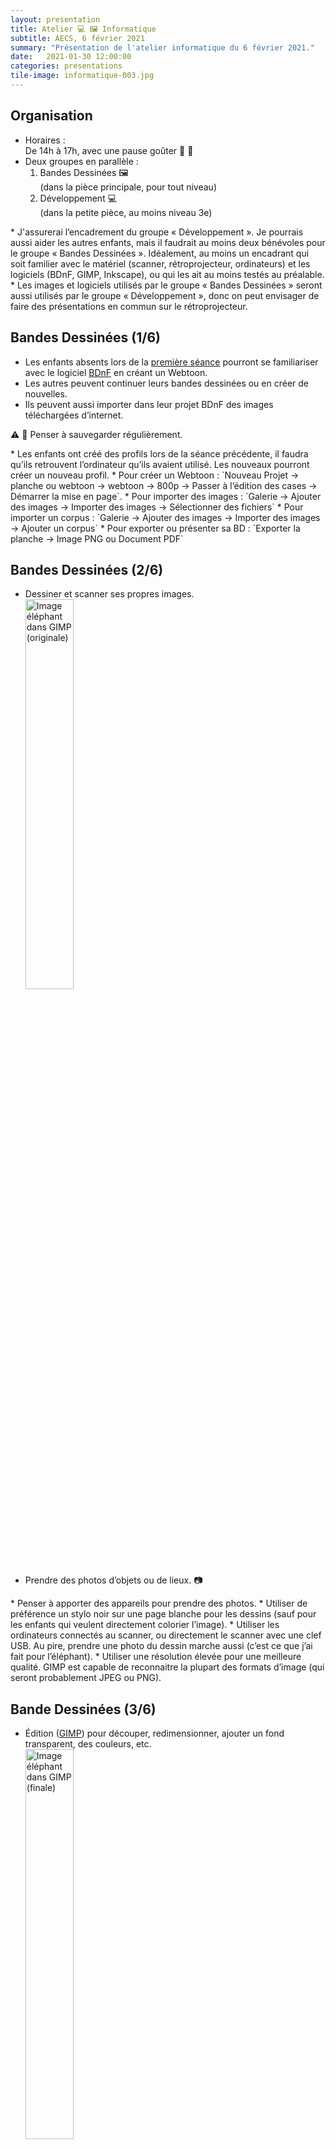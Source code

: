 ```yaml
---
layout: presentation
title: Atelier 💻 🖼️ Informatique
subtitle: AECS, 6 février 2021
summary: "Présentation de l'atelier informatique du 6 février 2021."
date:   2021-01-30 12:00:00
categories: presentations
tile-image: informatique-003.jpg
---
```


<section class="slide" markdown="1">

## Organisation

* Horaires :<br/>De 14h à 17h, avec une pause goûter 🍪 🍹
* Deux groupes en parallèle :
    1. Bandes Dessinées 🖼️<br/>(dans la pièce principale, pour tout niveau)
    2. Développement 💻<br/>(dans la petite pièce, au moins niveau 3e)

<aside class="notes" markdown="1">
* J'assurerai l’encadrement du groupe « Développement ». Je pourrais aussi aider les autres enfants, mais il faudrait au moins deux bénévoles pour le groupe « Bandes Dessinées ». Idéalement, au moins un encadrant qui soit familier avec le matériel (scanner, rétroprojecteur, ordinateurs) et les logiciels (BDnF, GIMP, Inkscape), ou qui les ait au moins testés au préalable.
* Les images et logiciels utilisés par le groupe « Bandes Dessinées » seront aussi utilisés par le groupe « Développement », donc on peut envisager de faire des présentations en commun sur le rétroprojecteur.
</aside>

</section>
<section class="slide" markdown="1">

## Bandes Dessinées (1/6)

* Les enfants absents lors de la [première séance](https://aecs-17.github.io/presentations/2020-11-05-atelier-bandes-dessinees) pourront se familiariser avec le logiciel [BDnF](https://bdnf.bnf.fr/index.html) en créant un Webtoon.
* Les autres peuvent continuer leurs bandes dessinées ou en créer de nouvelles.
* Ils peuvent aussi importer dans leur projet BDnF des images téléchargées d’internet.

⚠️ 💾 Penser à sauvegarder régulièrement.

<aside class="notes" markdown="1">
* Les enfants ont créé des profils lors de la séance précédente, il faudra qu’ils retrouvent l’ordinateur qu’ils avaient utilisé. Les nouveaux pourront créer un nouveau profil.
* Pour créer un Webtoon : `Nouveau Projet → planche ou webtoon → webtoon → 800p → Passer à l’édition des cases → Démarrer la mise en page`.
* Pour importer des images : `Galerie → Ajouter des images → Importer des images → Sélectionner des fichiers`
* Pour importer un corpus : `Galerie → Ajouter des images → Importer des images → Ajouter un corpus`
* Pour exporter ou présenter sa BD : `Exporter la planche → Image PNG ou Document PDF`
</aside>

</section>
<section class="slide" markdown="1">

## Bandes Dessinées (2/6)

* Dessiner et scanner ses propres images.<br/>
  <img src="{{ site.baseurl }}/images/presentations/gimp-image-originale.png" alt="Image éléphant dans GIMP (originale)" style="width: 40%"/>
* Prendre des photos d’objets ou de lieux. 📷

<aside class="notes" markdown="1">
* Penser à apporter des appareils pour prendre des photos.
* Utiliser de préférence un stylo noir sur une page blanche pour les dessins (sauf pour les enfants qui veulent directement colorier l’image).
* Utiliser les ordinateurs connectés au scanner, ou directement le scanner avec une clef USB. Au pire, prendre une photo du dessin marche aussi (c’est ce que j’ai fait pour l’éléphant).
* Utiliser une résolution élevée pour une meilleure qualité. GIMP est capable de reconnaitre la plupart des formats d’image (qui seront probablement JPEG ou PNG).
</aside>

</section>
<section class="slide" markdown="1">

## Bande Dessinées (3/6)

* Édition ([GIMP](https://fr.wikipedia.org/wiki/GIMP)) pour découper, redimensionner, ajouter un fond transparent, des couleurs, etc.<br/>
  <img src="{{ site.baseurl }}/images/presentations/gimp-image-finale.png" alt="Image éléphant dans GIMP (finale)" style="width: 40%;"/>
* Importer les images dans son projet BDnF.

<aside class="notes" markdown="1">
* GIMP peut utiliser son propre format lors de la sauvegarde. Pour un format accepté par BDnF supportant la transparence, faire `Fichier → exporter sous → mon-image.png → Exporter`.
* Pour obtenir une image noir et blanc, utiliser `Couleur → Luminosité-Contraste`, sélectionner un contraste maximal et jouer sur la luminosité pour obtenir une image convenable. Le nombre de couleurs peut être configuré avec `Image → Mode`.
* `Outil → Nouvelle boîte à outil` (`Ctrl+B`) pour afficher divers outils, notamment les outils de sélection, de remplissage ou de retouche. Pratique pour corriger les défauts.
* `Outils → Couleur vers alpha`, pour générer un fond transparent.
* `Image → Échelle et taille de l’image`, pour redimensionner l’image si nécessaire.
</aside>

</section>
<section class="slide" markdown="1">

## Bandes Dessinées (4/6)

* Importer les dessins scannés dans [Inkscape](https://fr.wikipedia.org/wiki/Inkscape) et convertir en [images vectorielles](https://fr.wikipedia.org/wiki/Image_vectorielle).<br/>
  <img src="{{ site.baseurl }}/images/presentations/inkscape-image-initiale.png" alt="Image éléphant dans Inkscape (initiale)" style="width: 50%;"/>

<aside class="notes" markdown="1">
* Ouvrir une image PNG va créer une nouvelle image vectorielle avec une image matricielle intégrée. Le contenu de cette dernière ne peut être édité par inkscape, il faut la sélectionner et faire `Chemin → Vectoriser un objet matriciel`. Supprimer l'image matricielle et conserver la copie vectorielle.
* Essayer diverses options, `Plusieurs passes → Couleurs` peut être intéressant si l'image PNG est déjà en couleur.
</aside>

</section>
<section class="slide" markdown="1">

## Bande Dessinées (5/6)

* Édition (Inkscape) de l’image vectorielle pour ajouter des couleurs, simplifier les chemins, etc.<br/>
  <img src="{{ site.baseurl }}/images/presentations/inkscape-image-finale.png" alt="Image éléphant dans Inkscape (finale)" style="width: 50%;"/>

<aside class="notes" markdown="1">
* `Chemin → Simplifier` (`Ctrl + L`) (répétable plusieurs fois) peut aider à simplifier le chemin.
* Utiliser le mode d’édition de noeuds (`N`) pour faire quelques retouches sur le chemin.
* Utiliser le mode remplissage (`U`) pour ajouter des couleurs.
</aside>

</section>
<section class="slide" markdown="1">

## Bande Dessinées (6/6)

* Convertir (GIMP) l’image vectorielle [au format recommandé](https://bdnf.bnf.fr/faq.html) et l’importer dans le projet BDnF.
* Fournir des images vectorielles au groupe « Développement » pour en faire des
  [corpus](https://bdnf.bnf.fr/corpus.html).<br/>
  <img src="{{ site.baseurl }}/images/presentations/elephant-image-matricielle.png" alt="Image matricielle éléphant" style="width: 40%;"/>
  <img src="{{ site.baseurl }}/images/presentations/elephant-image-vectorielle.svg" alt="Image vectorielle éléphant" style="width: 40%;"/>

<aside class="notes" markdown="1">
* Ouvrir une image SVG dans GIMP permet de la convertir en format matriciel.
* Bien que le format vectoriel présente divers avantages, il n’est malheureusement pas supporté par BDnF.
</aside>

</section>
<section class="slide" markdown="1">

## Développement (1/3)

* Les enfants se familiariseront avec le système Linux. Une introduction à la [ligne de commande et au langage bash](https://aecs-17.github.io/AECS-informatique/ligne-de-commande/) sera effectuée. Cela sera utile pour la séance du jour et [les futures](https://aecs-17.github.io/AECS-informatique/#d%C3%A9veloppement-logiciel).<br/>
  <img src="{{ site.baseurl }}/images/presentations/ligne-de-commande.png" alt="Ligne de commande" style="width: 50%;"/>

<aside class="notes" markdown="1">
* `git` pourra être testé avec [ce dépôt](https://github.com/AECS-17/AECS-BDnF-corpus).
* Les commandes `zip`, `sed` et `convert` seront utilisées plus loin.
</aside>

</section>
<section class="slide" markdown="1">

## Développement (2/3)

* Installer l’application [BDnF pour Linux](https://bdnf.bnf.fr/applications/BDnF-Linux-x86-64.zip) et se familiariser avec.
* Étudier le format ZIP+XML utilisé par les [corpus d’image de BDnF](https://bdnf.bnf.fr/corpus.html) (corpus préinstallés situés dans `BDnF-Linux-x86-64/BDnF_Data/StreamingAssets`).
* Essayer de modifier un corpus, le réimporter et vérifier comment réagit l’application.

<aside class="notes" markdown="1">
Expliquer la structure générale d’un fichier XML, et donner l’exemple d’un fichier SVG.
</aside>

</section>
<section class="slide" markdown="1">

## Développement (3/3)

* Création ou récupération d’images SVG.
* Étude et exécution d’un [script Make pour générer des corpus BDnF](https://github.com/AECS-17/AECS-BDnF-corpus).<br/>
  <img src="{{ site.baseurl }}/images/presentations/makefile.png" alt="Makefile ouvert dans emacs" style="width: 40%;"/>

<aside class="notes" markdown="1">
* Expliquer la syntaxe RGB hexadécimale des couleurs.
* Expliquer chaque commande et la syntaxe d’un Makefile.
</aside>

</section>